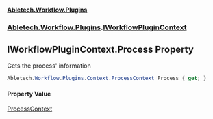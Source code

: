 #### [Abletech.Workflow.Plugins](index.md 'index')
### [Abletech.Workflow.Plugins](Abletech_Workflow_Plugins.md 'Abletech.Workflow.Plugins').[IWorkflowPluginContext](IWorkflowPluginContext.md 'Abletech.Workflow.Plugins.IWorkflowPluginContext')
## IWorkflowPluginContext.Process Property
Gets the process' information  
```csharp
Abletech.Workflow.Plugins.Context.ProcessContext Process { get; }
```
#### Property Value
[ProcessContext](ProcessContext.md 'Abletech.Workflow.Plugins.Context.ProcessContext')
